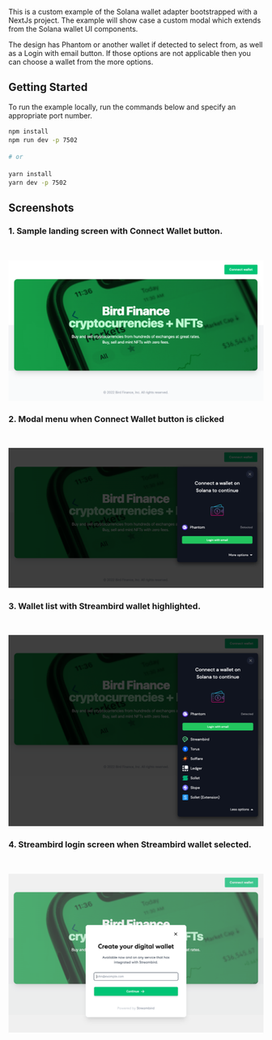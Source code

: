 This is a custom example of the Solana wallet adapter bootstrapped with a NextJs project. The example will show case a custom modal which extends from the Solana wallet UI components. 

The design has Phantom or another wallet if detected to select from, as well as a Login with email button. If those options are not applicable then you can choose a wallet from the more options.

## Getting Started

To run the example locally, run the commands below and specify an appropriate port number.

```bash
npm install
npm run dev -p 7502

# or

yarn install
yarn dev -p 7502
```

## Screenshots

### 1. Sample landing screen with Connect Wallet button.
<br>


![Screenshot](./images/L1.png)

### 2. Modal menu when Connect Wallet button is clicked
<br>

![Screenshot](./images/L2.png)

### 3. Wallet list with Streambird wallet highlighted.
<br>

![Screenshot](./images/L3.png)

### 4. Streambird login screen when Streambird wallet selected.  
<br>

![Screenshot](./images/L4.png)

